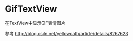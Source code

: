 GifTextView
===========

在TextView中显示GIF表情图片

参考 http://blog.csdn.net/yellowcath/article/details/8267623